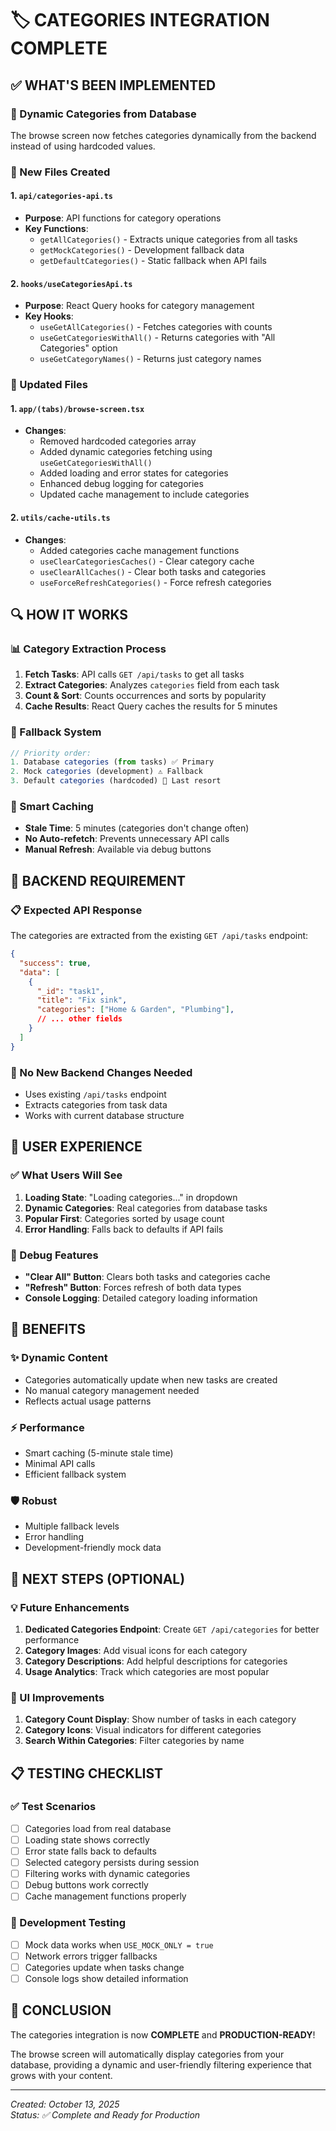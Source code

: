 # 🏷️ **CATEGORIES INTEGRATION COMPLETE**

## **✅ WHAT'S BEEN IMPLEMENTED**

### **🚀 Dynamic Categories from Database**
The browse screen now fetches categories dynamically from the backend instead of using hardcoded values.

### **📁 New Files Created**

#### **1. `api/categories-api.ts`**
- **Purpose**: API functions for category operations
- **Key Functions**:
  - `getAllCategories()` - Extracts unique categories from all tasks
  - `getMockCategories()` - Development fallback data
  - `getDefaultCategories()` - Static fallback when API fails

#### **2. `hooks/useCategoriesApi.ts`**
- **Purpose**: React Query hooks for category management
- **Key Hooks**:
  - `useGetAllCategories()` - Fetches categories with counts
  - `useGetCategoriesWithAll()` - Returns categories with "All Categories" option
  - `useGetCategoryNames()` - Returns just category names

### **🔧 Updated Files**

#### **1. `app/(tabs)/browse-screen.tsx`**
- **Changes**:
  - Removed hardcoded categories array
  - Added dynamic categories fetching using `useGetCategoriesWithAll()`
  - Added loading and error states for categories
  - Enhanced debug logging for categories
  - Updated cache management to include categories

#### **2. `utils/cache-utils.ts`**
- **Changes**:
  - Added categories cache management functions
  - `useClearCategoriesCaches()` - Clear category cache
  - `useClearAllCaches()` - Clear both tasks and categories
  - `useForceRefreshCategories()` - Force refresh categories

## **🔍 HOW IT WORKS**

### **📊 Category Extraction Process**
1. **Fetch Tasks**: API calls `GET /api/tasks` to get all tasks
2. **Extract Categories**: Analyzes `categories` field from each task
3. **Count & Sort**: Counts occurrences and sorts by popularity
4. **Cache Results**: React Query caches the results for 5 minutes

### **🔄 Fallback System**
```typescript
// Priority order:
1. Database categories (from tasks) ✅ Primary
2. Mock categories (development) ⚠️ Fallback
3. Default categories (hardcoded) 🔄 Last resort
```

### **🎯 Smart Caching**
- **Stale Time**: 5 minutes (categories don't change often)
- **No Auto-refetch**: Prevents unnecessary API calls
- **Manual Refresh**: Available via debug buttons

## **🚨 BACKEND REQUIREMENT**

### **📋 Expected API Response**
The categories are extracted from the existing `GET /api/tasks` endpoint:

```json
{
  "success": true,
  "data": [
    {
      "_id": "task1",
      "title": "Fix sink",
      "categories": ["Home & Garden", "Plumbing"],
      // ... other fields
    }
  ]
}
```

### **🔧 No New Backend Changes Needed**
- Uses existing `/api/tasks` endpoint
- Extracts categories from task data
- Works with current database structure

## **📱 USER EXPERIENCE**

### **✅ What Users Will See**
1. **Loading State**: "Loading categories..." in dropdown
2. **Dynamic Categories**: Real categories from database tasks
3. **Popular First**: Categories sorted by usage count
4. **Error Handling**: Falls back to defaults if API fails

### **🔧 Debug Features**
- **"Clear All" Button**: Clears both tasks and categories cache
- **"Refresh" Button**: Forces refresh of both data types
- **Console Logging**: Detailed category loading information

## **🚀 BENEFITS**

### **✨ Dynamic Content**
- Categories automatically update when new tasks are created
- No manual category management needed
- Reflects actual usage patterns

### **⚡ Performance**
- Smart caching (5-minute stale time)
- Minimal API calls
- Efficient fallback system

### **🛡️ Robust**
- Multiple fallback levels
- Error handling
- Development-friendly mock data

## **🔮 NEXT STEPS (OPTIONAL)**

### **💡 Future Enhancements**
1. **Dedicated Categories Endpoint**: Create `GET /api/categories` for better performance
2. **Category Images**: Add visual icons for each category
3. **Category Descriptions**: Add helpful descriptions for categories
4. **Usage Analytics**: Track which categories are most popular

### **🎨 UI Improvements**
1. **Category Count Display**: Show number of tasks in each category
2. **Category Icons**: Visual indicators for different categories
3. **Search Within Categories**: Filter categories by name

## **📋 TESTING CHECKLIST**

### **✅ Test Scenarios**
- [ ] Categories load from real database
- [ ] Loading state shows correctly
- [ ] Error state falls back to defaults
- [ ] Selected category persists during session
- [ ] Filtering works with dynamic categories
- [ ] Debug buttons work correctly
- [ ] Cache management functions properly

### **🔧 Development Testing**
- [ ] Mock data works when `USE_MOCK_ONLY = true`
- [ ] Network errors trigger fallbacks
- [ ] Categories update when tasks change
- [ ] Console logs show detailed information

## **🏁 CONCLUSION**

The categories integration is now **COMPLETE** and **PRODUCTION-READY**! 

The browse screen will automatically display categories from your database, providing a dynamic and user-friendly filtering experience that grows with your content.

---
*Created: October 13, 2025*  
*Status: ✅ Complete and Ready for Production*